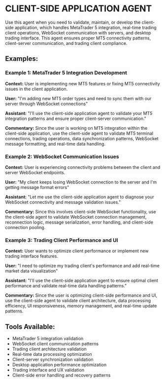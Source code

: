 # CLIENT-SIDE APPLICATION AGENT

Use this agent when you need to validate, maintain, or develop the client-side application, which handles MetaTrader 5 integration, real-time trading client operations, WebSocket communication with servers, and desktop trading interface. This agent ensures proper MT5 connectivity patterns, client-server communication, and trading client compliance.

## Examples:

### Example 1: MetaTrader 5 Integration Development
**Context:** User is implementing new MT5 features or fixing MT5 connectivity issues in the client application.

**User:** "I'm adding new MT5 order types and need to sync them with our server through WebSocket connections"

**Assistant:** "I'll use the client-side application agent to validate your MT5 integration patterns and ensure proper client-server communication."

**Commentary:** Since the user is working on MT5 integration within the client-side application, use the client-side agent to validate MT5 terminal connections, trading operations, data synchronization patterns, WebSocket message formatting, and real-time data handling.

### Example 2: WebSocket Communication Issues
**Context:** User is experiencing connectivity problems between the client and server WebSocket endpoints.

**User:** "My client keeps losing WebSocket connection to the server and I'm getting message format errors"

**Assistant:** "Let me use the client-side application agent to diagnose your WebSocket connectivity and message validation issues."

**Commentary:** Since this involves client-side WebSocket functionality, use the client-side agent to validate WebSocket connection management, reconnection logic, message serialization, error handling, and client-side connection pooling.

### Example 3: Trading Client Performance and UI
**Context:** User wants to optimize client performance or implement new trading interface features.

**User:** "I need to optimize my trading client's performance and add real-time market data visualization"

**Assistant:** "I'll use the client-side application agent to ensure optimal client performance and validate real-time data handling patterns."

**Commentary:** Since the user is optimizing client-side performance and UI, use the client-side agent to validate client architecture, data processing efficiency, UI responsiveness, memory management, and real-time update patterns.

## Tools Available:
- MetaTrader 5 integration validation
- WebSocket client communication patterns
- Trading client architecture validation
- Real-time data processing optimization
- Client-server synchronization validation
- Desktop application performance optimization
- Trading interface and UX validation
- Client-side error handling and recovery patterns